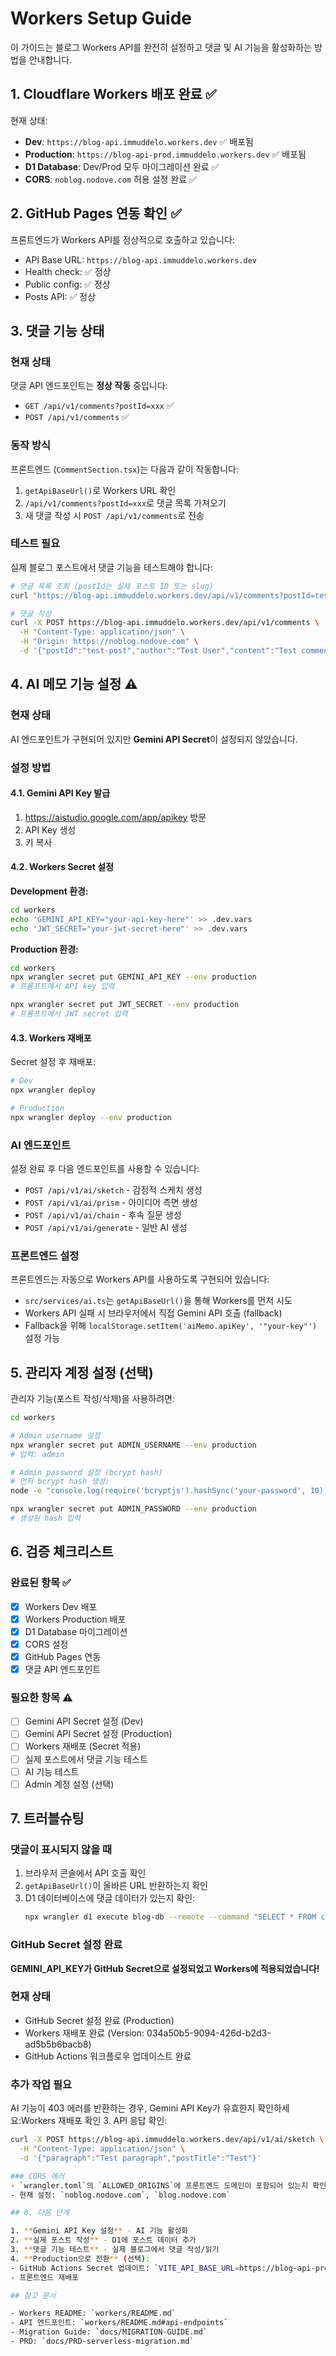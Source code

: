 # Workers Setup Guide

이 가이드는 블로그 Workers API를 완전히 설정하고 댓글 및 AI 기능을 활성화하는 방법을 안내합니다.

## 1. Cloudflare Workers 배포 완료 ✅

현재 상태:
- **Dev**: `https://blog-api.immuddelo.workers.dev` ✅ 배포됨
- **Production**: `https://blog-api-prod.immuddelo.workers.dev` ✅ 배포됨
- **D1 Database**: Dev/Prod 모두 마이그레이션 완료 ✅
- **CORS**: `noblog.nodove.com` 허용 설정 완료 ✅

## 2. GitHub Pages 연동 확인 ✅

프론트엔드가 Workers API를 정상적으로 호출하고 있습니다:
- API Base URL: `https://blog-api.immuddelo.workers.dev`
- Health check: ✅ 정상
- Public config: ✅ 정상
- Posts API: ✅ 정상

## 3. 댓글 기능 상태

### 현재 상태
댓글 API 엔드포인트는 **정상 작동** 중입니다:
- `GET /api/v1/comments?postId=xxx` ✅
- `POST /api/v1/comments` ✅

### 동작 방식
프론트엔드 (`CommentSection.tsx`)는 다음과 같이 작동합니다:
1. `getApiBaseUrl()`로 Workers URL 확인
2. `/api/v1/comments?postId=xxx`로 댓글 목록 가져오기
3. 새 댓글 작성 시 `POST /api/v1/comments`로 전송

### 테스트 필요
실제 블로그 포스트에서 댓글 기능을 테스트해야 합니다:
```bash
# 댓글 목록 조회 (postId는 실제 포스트 ID 또는 slug)
curl "https://blog-api.immuddelo.workers.dev/api/v1/comments?postId=test-post"

# 댓글 작성
curl -X POST https://blog-api.immuddelo.workers.dev/api/v1/comments \
  -H "Content-Type: application/json" \
  -H "Origin: https://noblog.nodove.com" \
  -d '{"postId":"test-post","author":"Test User","content":"Test comment"}'
```

## 4. AI 메모 기능 설정 ⚠️

### 현재 상태
AI 엔드포인트가 구현되어 있지만 **Gemini API Secret**이 설정되지 않았습니다.

### 설정 방법

#### 4.1. Gemini API Key 발급
1. https://aistudio.google.com/app/apikey 방문
2. API Key 생성
3. 키 복사

#### 4.2. Workers Secret 설정

**Development 환경:**
```bash
cd workers
echo 'GEMINI_API_KEY="your-api-key-here"' >> .dev.vars
echo 'JWT_SECRET="your-jwt-secret-here"' >> .dev.vars
```

**Production 환경:**
```bash
cd workers
npx wrangler secret put GEMINI_API_KEY --env production
# 프롬프트에서 API key 입력

npx wrangler secret put JWT_SECRET --env production
# 프롬프트에서 JWT secret 입력
```

#### 4.3. Workers 재배포
Secret 설정 후 재배포:
```bash
# Dev
npx wrangler deploy

# Production
npx wrangler deploy --env production
```

### AI 엔드포인트
설정 완료 후 다음 엔드포인트를 사용할 수 있습니다:
- `POST /api/v1/ai/sketch` - 감정적 스케치 생성
- `POST /api/v1/ai/prism` - 아이디어 측면 생성
- `POST /api/v1/ai/chain` - 후속 질문 생성
- `POST /api/v1/ai/generate` - 일반 AI 생성

### 프론트엔드 설정
프론트엔드는 자동으로 Workers API를 사용하도록 구현되어 있습니다:
- `src/services/ai.ts`는 `getApiBaseUrl()`을 통해 Workers를 먼저 시도
- Workers API 실패 시 브라우저에서 직접 Gemini API 호출 (fallback)
- Fallback을 위해 `localStorage.setItem('aiMemo.apiKey', '"your-key"')` 설정 가능

## 5. 관리자 계정 설정 (선택)

관리자 기능(포스트 작성/삭제)을 사용하려면:

```bash
cd workers

# Admin username 설정
npx wrangler secret put ADMIN_USERNAME --env production
# 입력: admin

# Admin password 설정 (bcrypt hash)
# 먼저 bcrypt hash 생성:
node -e "console.log(require('bcryptjs').hashSync('your-password', 10))"

npx wrangler secret put ADMIN_PASSWORD --env production
# 생성된 hash 입력
```

## 6. 검증 체크리스트

### 완료된 항목 ✅
- [x] Workers Dev 배포
- [x] Workers Production 배포
- [x] D1 Database 마이그레이션
- [x] CORS 설정
- [x] GitHub Pages 연동
- [x] 댓글 API 엔드포인트

### 필요한 항목 ⚠️
- [ ] Gemini API Secret 설정 (Dev)
- [ ] Gemini API Secret 설정 (Production)
- [ ] Workers 재배포 (Secret 적용)
- [ ] 실제 포스트에서 댓글 기능 테스트
- [ ] AI 기능 테스트
- [ ] Admin 계정 설정 (선택)

## 7. 트러블슈팅

### 댓글이 표시되지 않을 때
1. 브라우저 콘솔에서 API 호출 확인
2. `getApiBaseUrl()`이 올바른 URL 반환하는지 확인
4. D1 데이터베이스에 댓글 데이터가 있는지 확인:
   ```bash
   npx wrangler d1 execute blog-db --remote --command "SELECT * FROM comments LIMIT 10;"
   ```

### GitHub Secret 설정 완료

**GEMINI_API_KEY가 GitHub Secret으로 설정되었고 Workers에 적용되었습니다!**

### 현재 상태
- GitHub Secret 설정 완료 (Production)
- Workers 재배포 완료 (Version: 034a50b5-9094-426d-b2d3-ad5b5b6bacb8)
- GitHub Actions 워크플로우 업데이스트 완료

### 추가 작업 필요

AI 기능이 403 에러를 반환하는 경우, Gemini API Key가 유효한지 확인하세요:Workers 재배포 확인
3. API 응답 확인:
   ```bash
   curl -X POST https://blog-api.immuddelo.workers.dev/api/v1/ai/sketch \
     -H "Content-Type: application/json" \
     -d '{"paragraph":"Test paragraph","postTitle":"Test"}'

### CORS 에러
- `wrangler.toml`의 `ALLOWED_ORIGINS`에 프론트엔드 도메인이 포함되어 있는지 확인
- 현재 설정: `noblog.nodove.com`, `blog.nodove.com`

## 8. 다음 단계

1. **Gemini API Key 설정** - AI 기능 활성화
2. **실제 포스트 작성** - D1에 포스트 데이터 추가
3. **댓글 기능 테스트** - 실제 블로그에서 댓글 작성/읽기
4. **Production으로 전환** (선택):
   - GitHub Actions Secret 업데이트: `VITE_API_BASE_URL=https://blog-api-prod.immuddelo.workers.dev`
   - 프론트엔드 재배포

## 참고 문서

- Workers README: `workers/README.md`
- API 엔드포인트: `workers/README.md#api-endpoints`
- Migration Guide: `docs/MIGRATION-GUIDE.md`
- PRD: `docs/PRD-serverless-migration.md`
